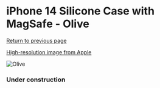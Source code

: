 # iPhone 14 Silicone Case with MagSafe - Olive

[Return to previous page](/iphone_14)

[High-resolution image from Apple](https://store.storeimages.cdn-apple.com/8756/as-images.apple.com/is/MQU83?wid=4500&hei=4500&fmt=png)

<div style="width: 384px"><img src="/everysource/MQU83.png" alt="Olive"></div>

### Under construction
